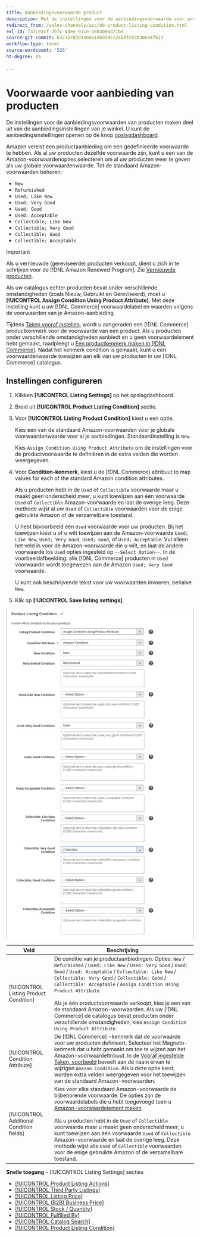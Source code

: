 ```yaml
---
title: Aanbiedingsvoorwaarde product
description: Met de instellingen voor de aanbiedingsvoorwaarde voor producten kunt u de producten van de Handel toewijzen aan een Amazon-productvoorwaarde, zoals "Nieuw" of "Gereviseerd".
redirect_from: /sales-channels/asc/ob-product-listing-condition.html
exl-id: f37ce3cf-7bfc-4dee-931e-a603008a71b8
source-git-commit: 632157839130461869345724bdfc03b306a4f613
workflow-type: tm+mt
source-wordcount: '526'
ht-degree: 0%

---
```


# Voorwaarde voor aanbieding van producten

De instellingen voor de aanbiedingsvoorwaarden van producten maken deel uit van de aanbiedingsinstellingen van je winkel. U kunt de aanbiedingsinstellingen openen op de knop [opslagdashboard](./amazon-store-dashboard.md).

Amazon vereist een productaanbieding om een gedefinieerde voorwaarde te hebben. Als al uw producten dezelfde voorwaarde zijn, kunt u een van de Amazon-voorwaardenopties selecteren om al uw producten weer te geven als uw globale voorwaardenwaarde. Tot de standaard Amazon-voorwaarden behoren:

- `New`
- `Refurbished`
- `Used; Like New`
- `Used; Very Good`
- `Used; Good`
- `Used; Acceptable`
- `Collectible; Like New`
- `Collectible; Very Good`
- `Collectible; Good`
- `Collectible; Acceptable`

>[!IMPORTANT]
>
>Als u vernieuwde (gereviseerde) producten verkoopt, dient u zich in te schrijven voor de [!DNL Amazon Renewed Program]. Zie [Vernieuwde producten](./renewed-products.md).

Als uw catalogus echter producten bevat onder verschillende omstandigheden (zoals Nieuw, Gebruikt en Gereviseerd), moet u **[!UICONTROL Assign Condition Using Product Attribute]**. Met deze instelling kunt u uw [!DNL Commerce] voorwaardelabel en waarden volgens de voorwaarden van je Amazon-aanbieding.

Tijdens [Taken vooraf instellen](./amazon-pre-setup-tasks.md), wordt u aangeraden een [!DNL Commerce] productkenmerk voor de voorwaarde van een product. Als u producten onder verschillende omstandigheden aanbiedt en u geen voorwaardelement hebt gemaakt, raadpleegt u [Een productkenmerk maken in [!DNL Commerce]](./ob-creating-magento-attributes.md). Nadat het kenmerk condition is gemaakt, kunt u een voorwaardenwaarde toewijzen aan elk van uw producten in uw [!DNL Commerce] catalogus.

## Instellingen configureren

1. Klikken **[!UICONTROL Listing Settings]** op het opslagdashboard.

1. Breid uit **[!UICONTROL Product Listing Condition]** sectie.

1. Voor **[!UICONTROL Listing Product Condition]** kiest u een optie.

   Kies een van de standaard Amazon-voorwaarden voor je globale voorwaardenwaarde voor al je aanbiedingen. Standaardinstelling is `New`.

   Kies `Assign Condition Using Product Attribute` om de instellingen voor de productvoorwaarde te definiëren in de extra velden die worden weergegeven.

1. Voor **Condition-kenmerk**, kiest u de [!DNL Commerce] attribuut to map values for each of the standard Amazon condition attributes.

   Als u producten hebt in de `Used` of `Collectible` voorwaarde maar u maakt geen onderscheid meer, u kunt toewijzen aan één voorwaarde `Used` of `Collectible` Amazon-voorwaarde en laat de overige leeg. Deze methode wijst al uw `Used` of `Collectible` voorwaarden voor de enige gebruikte Amazon of de verzamelbare toestand.

   U hebt bijvoorbeeld één `Used` voorwaarde voor uw producten. Bij het toewijzen kiest u of u wilt toewijzen aan de Amazon-voorwaarde `Used; Like New`, `Used; Very Good`, `Used; Good`, of `Used; Acceptable`. Vul alleen het veld in voor de Amazon-voorwaarde die u wilt, en laat de andere voorwaarde los `Used` opties ingesteld op `--Select Option--`. In de voorbeeldafbeelding: alle [!DNL Commerce] producten in `Used` voorwaarde wordt toegewezen aan de Amazon `Used; Very Good` voorwaarde.

   U kunt ook beschrijvende tekst voor uw voorwaarden invoeren, behalve `New`.

1. Klik op **[!UICONTROL Save listing settings]**.

![Voorwaarde voor aanbieding van producten](assets/amazon-product-listing-condition.png)

| Veld | Beschrijving |
|---|---|
| [!UICONTROL Listing Product Condition] | De conditie van je productaanbiedingen. Opties: `New` / `Refurbished` / `Used: Like New` / `Used: Very Good` / `Used: Good` / `Used: Acceptable` / `Collectible: Like New` / `Collectible: Very Good` / `Collectible: Good` / `Collectible: Acceptable` / `Assign Condition Using Product Attribute`<br><br>Als je één productvoorwaarde verkoopt, kies je een van de standaard Amazon-voorwaarden. Als uw [!DNL Commerce] de catalogus bevat producten onder verschillende omstandigheden, kies `Assign Condition Using Product Attribute`. |
| [!UICONTROL Condition Attribute] | De [!DNL Commerce] -kenmerk dat de voorwaarde voor uw producten definieert. Selecteer het Magneto-kenmerk dat u hebt gemaakt om toe te wijzen aan het Amazon-voorwaardeltribuut. In de [Vooraf ingestelde Taken, voorbeeld](./ob-creating-magento-attributes.md) beveelt aan de naam ervan te wijzigen `Amazon Condition`. Als u deze optie kiest, worden extra velden weergegeven voor het toewijzen van de standaard Amazon-voorwaarden. |
| [!UICONTROL Additional Condition fields] | Kies voor elke standaard Amazon-voorwaarde de bijbehorende voorwaarde. De opties zijn de voorwaardelabels die u hebt toegevoegd toen u [Amazon-voorwaardelement maken](./ob-creating-magento-attributes.md).<br><br>Als u producten hebt in de `Used` of `Collectible` voorwaarde maar u maakt geen onderscheid meer, u kunt toewijzen aan één voorwaarde `Used` of `Collectible` Amazon-voorwaarde en laat de overige leeg. Deze methode wijst alle `Used` of `Collectible` voorwaarden voor de enige gebruikte Amazon of de verzamelbare toestand. |

**Snelle toegang** - [!UICONTROL Listing Settings] secties

- [[!UICONTROL Product Listing Actions]](./product-listing-actions.md)
- [[!UICONTROL Third Party Listings]](./third-party-listing-settings.md)
- [[!UICONTROL Listing Price]](./listing-price.md)
- [[!UICONTROL (B2B) Business Price]](./business-pricing.md)
- [[!UICONTROL Stock / Quantity]](./stock-quantity.md)
- [[!UICONTROL Fulfilled By]](./fulfilled-by.md)
- [[!UICONTROL Catalog Search]](./catalog-search.md)
- [[!UICONTROL Product Listing Condition]](./product-listing-condition.md)
